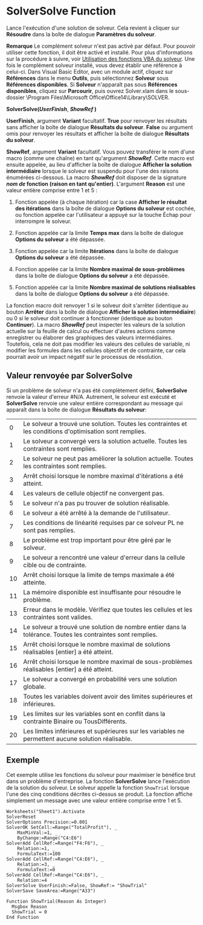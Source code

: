 
# SolverSolve Function

Lance l'exécution d'une solution de solveur. Cela revient à cliquer sur  **Résoudre** dans la boîte de dialogue **Paramètres du solveur**.
 


 **Remarque**  Le complément solveur n'est pas activé par défaut. Pour pouvoir utiliser cette fonction, il doit être activé et installé. Pour plus d'informations sur la procédure à suivre, voir [Utilisation des fonctions VBA du solveur](37d0aa49-2e5c-5efe-1c69-b5168af1f231.md). Une fois le complément solveur installé, vous devez établir une référence à celui-ci. Dans Visual Basic Editor, avec un module actif, cliquez sur  **Références** dans le menu **Outils**, puis sélectionnez  **Solveur** sous **Références disponibles**. Si  **Solveur** n'apparaît pas sous **Références disponibles**, cliquez sur  **Parcourir**, puis ouvrez Solver.xlam dans le sous-dossier \Program Files\Microsoft Office\Office14\Library\SOLVER.
 


 **SolverSolve(*UserFinish***, ***ShowRef* )**
 

 **UserFinish**, argument **Variant** facultatif. **True** pour renvoyer les résultats sans afficher la boîte de dialogue **Résultats du solveur**. **False** ou argument omis pour renvoyer les résultats et afficher la boîte de dialogue **Résultats du solveur**.
 
 **ShowRef**, argument **Variant** facultatif. Vous pouvez transférer le nom d'une macro (comme une chaîne) en tant qu'argument ***ShowRef***. Cette macro est ensuite appelée, au lieu d'afficher la boîte de dialogue **Afficher la solution intermédiaire** lorsque le solveur est suspendu pour l'une des raisons énumérées ci-dessous. La macro ***ShowRef*** doit disposer de la signature ***nom de* fonction (raison en tant qu'entier)**. L'argument **Reason** est une valeur entière comprise entre 1 et 5 :
 

1. Fonction appelée (à chaque itération) car la case  **Afficher le résultat des itérations** dans la boîte de dialogue **Options du solveur** est cochée, ou fonction appelée car l'utilisateur a appuyé sur la touche Échap pour interrompre le solveur.
    
 
2. Fonction appelée car la limite  **Temps max** dans la boîte de dialogue **Options du solveur** a été dépassée.
    
 
3. Fonction appelée car la limite  **Itérations** dans la boîte de dialogue **Options du solveur** a été dépassée.
    
 
4. Fonction appelée car la limite  **Nombre maximal de sous-problèmes** dans la boîte de dialogue **Options du solveur** a été dépassée.
    
 
5. Fonction appelée car la limite  **Nombre maximal de solutions réalisables** dans la boîte de dialogue **Options du solveur** a été dépassée.
    
 
La fonction macro doit renvoyer 1 si le solveur doit s'arrêter (identique au bouton  **Arrêter** dans la boîte de dialogue **Afficher la solution intermédiaire**) ou 0 si le solveur doit continuer à fonctionner (identique au bouton  **Continuer**). La macro  ***ShowRef*** peut inspecter les valeurs de la solution actuelle sur la feuille de calcul ou effectuer d'autres actions comme enregistrer ou élaborer des graphiques des valeurs intermédiaires. Toutefois, cela ne doit pas modifier les valeurs des cellules de variable, ni modifier les formules dans les cellules objectif et de contrainte, car cela pourrait avoir un impact négatif sur le processus de résolution.
 

## Valeur renvoyée par SolverSolve

Si un problème de solveur n'a pas été complètement défini,  **SolverSolve** renvoie la valeur d'erreur #N/A. Autrement, le solveur est exécuté et **SolverSolve** renvoie une valeur entière correspondant au message qui apparaît dans la boîte de dialogue **Résultats du solveur**:
 

 

|||
|:-----|:-----|
|0|Le solveur a trouvé une solution. Toutes les contraintes et les conditions d'optimisation sont remplies.|
|1|Le solveur a convergé vers la solution actuelle. Toutes les contraintes sont remplies.|
|2|Le solveur ne peut pas améliorer la solution actuelle. Toutes les contraintes sont remplies.|
|3|Arrêt choisi lorsque le nombre maximal d'itérations a été atteint.|
|4|Les valeurs de cellule objectif ne convergent pas.|
|5|Le solveur n'a pas pu trouver de solution réalisable.|
|6|Le solveur a été arrêté à la demande de l'utilisateur.|
|7|Les conditions de linéarité requises par ce solveur PL ne sont pas remplies.|
|8|Le problème est trop important pour être géré par le solveur.|
|9|Le solveur a rencontré une valeur d'erreur dans la cellule cible ou de contrainte.|
|10|Arrêt choisi lorsque la limite de temps maximale a été atteinte.|
|11|La mémoire disponible est insuffisante pour résoudre le problème.|
|13|Erreur dans le modèle. Vérifiez que toutes les cellules et les contraintes sont valides.|
|14|Le solveur a trouvé une solution de nombre entier dans la tolérance. Toutes les contraintes sont remplies.|
|15|Arrêt choisi lorsque le nombre maximal de solutions réalisables [entier] a été atteint.|
|16|Arrêt choisi lorsque le nombre maximal de sous-problèmes réalisables [entier] a été atteint.|
|17|Le solveur a convergé en probabilité vers une solution globale.|
|18|Toutes les variables doivent avoir des limites supérieures et inférieures.|
|19|Les limites sur les variables sont en conflit dans la contrainte Binaire ou TousDifférents.|
|20|Les limites inférieures et supérieures sur les variables ne permettent aucune solution réalisable.|

## Exemple

Cet exemple utilise les fonctions du solveur pour maximiser le bénéfice brut dans un problème d'entreprise. La fonction  **SolverSolve** lance l'exécution de la solution du solveur. Le solveur appelle la fonction `ShowTrial` lorsque l'une des cinq conditions décrites ci-dessus se produit. La fonction affiche simplement un message avec une valeur entière comprise entre 1 et 5.
 

 

```
Worksheets("Sheet1").Activate 
SolverReset 
SolverOptions Precision:=0.001 
SolverOK SetCell:=Range("TotalProfit"), _ 
    MaxMinVal:=1, _ 
    ByChange:=Range("C4:E6") 
SolverAdd CellRef:=Range("F4:F6"), _ 
    Relation:=1, _ 
    FormulaText:=100 
SolverAdd CellRef:=Range("C4:E6"), _ 
    Relation:=3, _ 
    FormulaText:=0 
SolverAdd CellRef:=Range("C4:E6"), _ 
    Relation:=4 
SolverSolve UserFinish:=False, ShowRef:= "ShowTrial" 
SolverSave SaveArea:=Range("A33") 
 
Function ShowTrial(Reason As Integer) 
  Msgbox Reason 
  ShowTrial = 0 
End Function 

```

